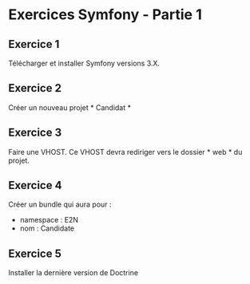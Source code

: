# Exercices Symfony - Partie 1

## Exercice 1
Télécharger et installer Symfony versions 3.X.

## Exercice 2
Créer un nouveau projet * Candidat *

## Exercice 3
Faire une VHOST. Ce VHOST devra rediriger vers le dossier * web * du projet.

## Exercice 4
Créer un bundle qui aura pour :
- namespace : E2N
- nom : Candidate

## Exercice 5
Installer la dernière version de Doctrine
